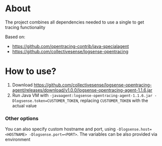 # About

The project combines all dependencies needed to use a single to get tracing functionality 

Based on:

* https://github.com/opentracing-contrib/java-specialagent
* https://github.com/collectivesense/logsense-opentracing

# How to use?

1. Download https://github.com/collectivesense/logsense-opentracing-agent/releases/download/v1.0.0/logsense-opentracing-agent-1.1.6.jar
2. Run Java VM with `-javaagent:logsense-opentracing-agent-1.1.6.jar -Dlogsense.token=CUSTOMER_TOKEN`, replacing `CUSTOMER_TOKEN` with the actual value

### Other options

You can also specify custom hostname and port, using `-Dlogsense.host=<HOSTNAME> -Dlogsense.port=<PORT>`. The variables can be also provided via environment
